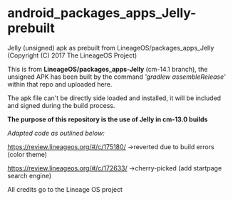 # android_packages_apps_Jelly-prebuilt
Jelly (unsigned) apk as prebuilt from LineageOS/packages_apps_Jelly (Copyright (C) 2017 The LineageOS Project)

This is from **LineageOS/packages_apps-Jelly** (cm-14.1 branch), the unsigned 
APK has been built by the command *'gradlew assembleRelease'* within that repo
and uploaded here. 

The apk file can't be directly side loaded and installed, it will be included 
and signed during the build process. 

**The purpose of this repository is the use of Jelly in cm-13.0 builds**

_Adapted code as outlined below:_

https://review.lineageos.org/#/c/175180/ ->reverted due to build errors (color theme)

https://review.lineageos.org/#/c/172633/ ->cherry-picked (add startpage search engine)


All credits go to the Lineage OS project 
